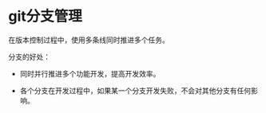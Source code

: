 # git分支管理

在版本控制过程中，使用多条线同时推进多个任务。

分支的好处：

- 同时并行推进多个功能开发，提高开发效率。

- 各个分支在开发过程中，如果某一个分支开发失败，不会对其他分支有任何影响。
